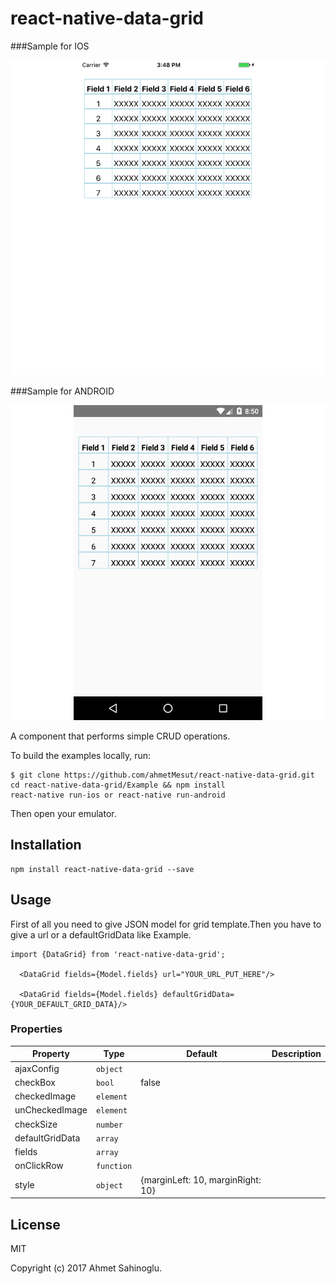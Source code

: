 # react-native-data-grid

###Sample for IOS 

![ios.gif](docs/ios.gif)  

###Sample for ANDROID
 
![docs/android.gif](docs/android.gif)

A component that performs simple CRUD operations.


To build the examples locally, run:

```
$ git clone https://github.com/ahmetMesut/react-native-data-grid.git
cd react-native-data-grid/Example && npm install
react-native run-ios or react-native run-android
```

Then open your emulator.


## Installation

```
npm install react-native-data-grid --save
```


## Usage

First of all you need to give JSON model for grid template.Then you have to give a url or a defaultGridData like Example.

```
import {DataGrid} from 'react-native-data-grid';

  <DataGrid fields={Model.fields} url="YOUR_URL_PUT_HERE"/>
  
  <DataGrid fields={Model.fields} defaultGridData={YOUR_DEFAULT_GRID_DATA}/>
```

### Properties

| Property | Type | Default | Description|
|---------------|------------|------------|----------------------------------------------------------------|
| ajaxConfig         | `object  ` |            |                                        |
| checkBox           | `bool`     | false           |                                        |
| checkedImage       | `element`  |            |                                        |
| unCheckedImage     | `element ` |            |                                        |
| checkSize          | `number`   |            |                                        |
| defaultGridData    | `array`    |            |                                        |
| fields             | `array`    |            |                                        |
| onClickRow         | `function` |            |                                        |
| style              | `object`   |  {marginLeft: 10, marginRight: 10}          |                                        |


## License

MIT

Copyright (c) 2017 Ahmet Sahinoglu.

